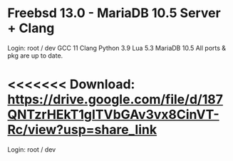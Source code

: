 # Freebsd 13.0 - MariaDB 10.5 Server + Clang
Login: root / dev
GCC 11 
Clang
Python 3.9
Lua 5.3
MariaDB 10.5
All ports & pkg are up to date.

<<<<<<< Download:
https://drive.google.com/file/d/187QNTzrHEkT1gITVbGAv3vx8CinVT-Rc/view?usp=share_link
=======
Login: 
root / dev
